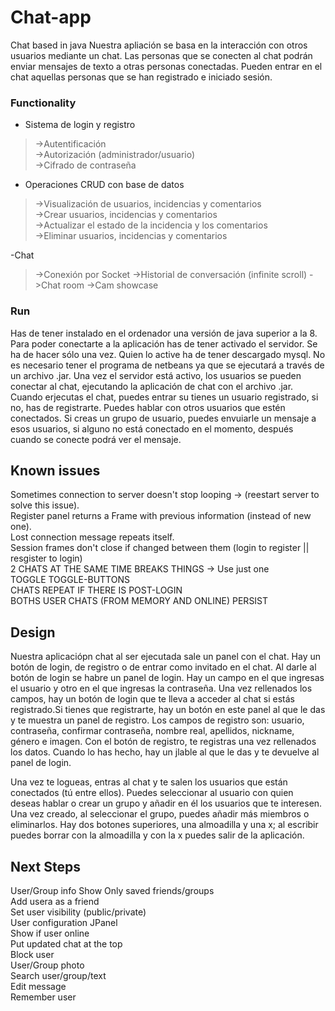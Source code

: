 # Chat-app
Chat based in java
Nuestra apliación se basa en la interacción con otros usuarios mediante un chat.
Las personas que se conecten al chat podrán enviar mensajes de texto a otras 
personas conectadas. Pueden entrar en el chat aquellas personas que se han registrado
e iniciado sesión.

### Functionality
- Sistema de login y registro  
>  ->Autentificación  
>  ->Autorización (administrador/usuario)  
>  ->Cifrado de contraseña  
    
- Operaciones CRUD con base de datos  
>  ->Visualización de usuarios, incidencias y comentarios  
>  ->Crear usuarios, incidencias y comentarios  
>  ->Actualizar el estado de la incidencia y los comentarios  
>  ->Eliminar usuarios, incidencias y comentarios  
  
-Chat
> ->Conexión por Socket
> ->Historial de conversación (infinite scroll)
> ->Chat room
> ->Cam showcase

### Run
Has de tener instalado en el ordenador una versión de java superior a la 8.
Para poder conectarte a la aplicación has de tener activado el servidor. Se ha 
de hacer sólo una vez. Quien lo active ha de tener descargado mysql. No es 
necesario tener el programa de netbeans ya que se ejecutará a través de un archivo .jar. 
Una vez el servidor está activo, los usuarios se pueden conectar al chat, ejecutando
la aplicación de chat con el archivo .jar. Cuando erjecutas el chat, puedes entrar su 
tienes un usuario registrado, si no, has de registrarte. Puedes hablar con otros
usuarios que estén conectados. Si creas un grupo de usuario, puedes envuiarle un mensaje
a esos usuarios, si alguno no está conectado en el momento, después cuando se conecte
podrá ver el mensaje. 
 
## Known issues
Sometimes connection to server doesn't stop looping -> (reestart server to solve this issue).  
Register panel returns a Frame with previous information (instead of new one).  
Lost connection message repeats itself.  
Session frames don't close if changed between them (login to register || resgister to login)  
2 CHATS AT THE SAME TIME BREAKS THINGS -> Use just one  
TOGGLE TOGGLE-BUTTONS  
CHATS REPEAT IF THERE IS POST-LOGIN  
BOTHS USER CHATS (FROM MEMORY AND ONLINE) PERSIST  

## Design
Nuestra aplicaciópn chat al ser ejecutada sale un panel con el chat. Hay un botón de 
login, de registro o de entrar como invitado en el chat. Al darle al botón de login
se habre un panel de login. Hay un campo en el que ingresas el usuario y otro en 
el que ingresas la contraseña. Una vez rellenados los campos, hay un botón de login que te 
lleva a acceder al chat si estás registrado.Si tienes que registrarte, hay un botón 
en este panel al que le das y te muestra un panel de registro. Los campos de registro
son: usuario, contraseña, confirmar contraseña, nombre real, apellidos, nickname,
género e imagen. Con el botón de registro, te registras una vez rellenados los datos.
Cuando lo has hecho, hay un jlable al que le das y te devuelve al panel de login.

Una vez te logueas, entras al chat y te salen los usuarios que están conectados (tú entre ellos).
Puedes seleccionar al usuario con quien deseas hablar o crear un grupo y añadir en él 
los usuarios que te interesen. Una vez creado, al seleccionar el grupo, puedes añadir 
más miembros o eliminarlos. Hay dos botones superiores, una almoadilla y una x; al escribir 
puedes borrar con la almoadilla y con la x puedes salir de la aplicación.


## Next Steps
User/Group info 
Show Only saved friends/groups    
Add usera as a friend  
Set user visibility (public/private)  
User configuration JPanel  
Show if user online  
Put updated chat at the top  
Block user  
User/Group photo  
Search user/group/text  
Edit message  
Remember user  
